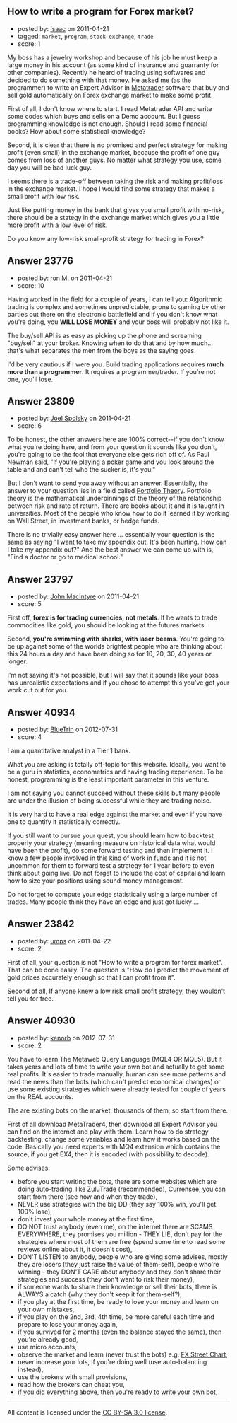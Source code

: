 ## How to write a program for Forex market?

- posted by: [Isaac](https://stackexchange.com/users/-1/9867-isaac) on 2011-04-21
- tagged: `market`, `program`, `stock-exchange`, `trade`
- score: 1

My boss has a jewelry workshop and because of his job he must keep a large money in his account (as some kind of insurance and guarranty for other companies). Recently he heard of trading using softwares and decided to do something with that money. He asked me (as the programmer) to write an Expert Advisor in [Metatrader][1] software that buy and sell gold automatically on Forex exchange market to make some profit.

First of all, I don't know where to start. I read Metatrader API and write some codes which buys and sells on a Demo acoount. But I guess programming knowledge is not enough. Should I read some financial books? How about some statistical knowledge?

Second, it is clear that there is no promised and perfect strategy for making profit (even small) in the exchange market, because the profit of one guy comes from loss of another guys. No matter what strategy you use, some day you will be bad luck guy. 

I seems there is a trade-off between taking the risk and making profit/loss in the exchange market. I hope I would find some strategy that makes a small profit with low risk. 

Just like putting money in the bank that gives you small profit with no-risk, there should be a stategy in the exchange market which gives you a little more profit with a low level of risk.

Do you know any low-risk small-profit strategy for trading in Forex?


  [1]: http://www.metaquotes.net



## Answer 23776

- posted by: [ron M.](https://stackexchange.com/users/-1/2122-ron-m) on 2011-04-21
- score: 10

Having worked in the field for a couple of years, I can tell you: Algorithmic trading is complex and sometimes unpredictable, prone to gaming by other parties out there on the electronic battlefield and if you don't know what you're doing, you **WILL LOSE MONEY** and your boss will probably not like it. 

The buy/sell API is as easy as picking up the phone and screaming "buy/sell" at your broker. Knowing when to do that and by how much... that's what separates the men from the boys as the saying goes.

I'd be very cautious if I were you. Build trading applications requires **much more than a programmer**. It requires a programmer/trader. If you're not one, you'll lose.


## Answer 23809

- posted by: [Joel Spolsky](https://stackexchange.com/users/-1/4335-joel-spolsky) on 2011-04-21
- score: 6

To be honest, the other answers here are 100% correct--if you don't know what you're doing here, and from your question it sounds like you don't, you're going to be the fool that everyone else gets rich off of. As Paul Newman said, "If you're playing a poker game and you look around the table and and can't tell who the sucker is, it's you."

But I don't want to send you away without an answer. Essentially, the answer to your question lies in a field called [Portfolio Theory](http://en.wikipedia.org/wiki/Modern_portfolio_theory). Portfolio theory is the mathematical underpinnings of the theory of the relationship between risk and rate of return. There are books about it and it is taught in universities. Most of the people who know how to do it learned it by working on Wall Street, in investment banks, or hedge funds. 

There is no trivially easy answer here ... essentially your question is the same as saying "I want to take my appendix out. It's been hurting. How can I take my appendix out?" And the best answer we can come up with is, "Find a doctor or go to medical school."


## Answer 23797

- posted by: [John MacIntyre](https://stackexchange.com/users/-1/760-john-macintyre) on 2011-04-21
- score: 5

First off, **forex is for trading currencies, not metals**.  If he wants to trade commodities like gold, you should be looking at the futures markets.

Second, **you're swimming with sharks, with laser beams**.  You're going to be up against some of the worlds brightest people who are thinking about this 24 hours a day and have been doing so for 10, 20, 30, 40 years or longer.

I'm not saying it's not possible, but I will say that it sounds like your boss has unrealistic expectations and if you chose to attempt this you've got your work cut out for you.


## Answer 40934

- posted by: [BlueTrin](https://stackexchange.com/users/-1/19008-bluetrin) on 2012-07-31
- score: 4

I am a quantitative analyst in a Tier 1 bank.

What you are asking is totally off-topic for this website. Ideally, you want to be a guru in statistics, econometrics and having trading experience. To be honest, programming is the least important parameter in this venture.

I am not saying you cannot succeed without these skills but many people are under the illusion of being successful while they are trading noise. 

It is very hard to have a real edge against the market and even if you have one to quantify it statistically correctly.

If you still want to pursue your quest,  you should learn how to backtest properly your strategy (meaning measure on historical data what would have been the profit), do some forward testing and then implement it. I know a few people involved in this kind of work in funds and it is not uncommon for them to forward test a strategy for 1 year before to even think about going live. Do not forget to include the cost of capital and learn how to size your positions using sound money management.

Do not forget to compute your edge statistically using a large number of trades. Many people think they have an edge and just got lucky ...



## Answer 23842

- posted by: [umps](https://stackexchange.com/users/-1/9907-umps) on 2011-04-22
- score: 2

First of all, your question is not "How to write a program for forex market". That can be done easily. The question is "How do I predict the movement of gold prices accurately enough so that I can profit from it".  

Second of all, If anyone knew a low risk small profit strategy, they wouldn't tell you for free. 




## Answer 40930

- posted by: [kenorb](https://stackexchange.com/users/-1/19007-kenorb) on 2012-07-31
- score: 2

You have to learn The Metaweb Query Language (MQL4 OR MQL5). But it takes years and lots of time to write your own bot and actually to get some real profits. It's easier to trade manually, human can see more patterns and read the news than the bots (which can't predict economical changes) or use some existing strategies which were already tested for couple of years on the REAL accounts.

The are existing bots on the market, thousands of them, so start from there.

First of all download MetaTrader4, then download all Expert Advisor you can find on the internet and play with them. Learn how to do strategy backtesting, change some variables and learn how it works based on the code. Basically you need experts with MQ4 extension which contains the source, if you get EX4, then it is encoded (with possibility to decode).

Some advises:

 - before you start writing the bots, there are some websites which are doing auto-trading, like ZuluTrade (recommended), Currensee, you can start from there (see how and when they trade),
 - NEVER use strategies with the big DD (they say 100% win, you'll get 100% lose),
 - don't invest your whole money at the first time,
 - DO NOT trust anybody (even me), on the internet there are SCAMS EVERYWHERE, they promises you million - THEY LIE, don't pay for the strategies where most of them are free (spend some time to read some reviews online about it, it doesn't cost),
 - DON'T LISTEN to anybody, people who are giving some advises, mostly they are losers (they just raise the value of them-self), people who're winning - they DON'T CARE about anybody and they don't share their strategies and success (they don't want to risk their money),
 - if someone wants to share their knowledge or sell their bots, there is ALWAYS a catch (why they don't keep it for them-self?),
 - if you play at the first time, be ready to lose your money and learn on your own mistakes,
 - if you play on the 2nd, 3rd, 4th time, be more careful each time and prepare to lose your money again,
 - if you survived for 2 months (even the balance stayed the same), then you're already good,
 - use micro accounts,
 - observe the market and learn (never trust the bots) e.g. <a href="http://www.fxstreet.com/rates-charts/live-charts/">FX Street Chart</a>,
 - never increase your lots, if you're doing well (use auto-balancing instead),
 - use the brokers with small provisions,
 - read how the brokers can cheat you,
 - if you did everything above, then you're ready to write your own bot,



---

All content is licensed under the [CC BY-SA 3.0 license](https://creativecommons.org/licenses/by-sa/3.0/).
